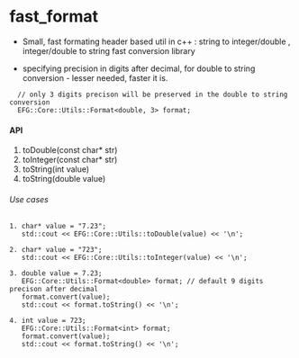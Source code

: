 # fast_format
- Small, fast formating header based util in c++ : string to integer/double , integer/double to string fast conversion library 

- specifying precision in digits after decimal, for double to string conversion - lesser needed, faster it is. 

```
  // only 3 digits precison will be preserved in the double to string conversion
  EFG::Core::Utils::Format<double, 3> format; 
```

#### API
1. toDouble(const char* str)
2. toInteger(const char* str)
3. toString(int value)
4. toString(double value)

###### Use cases 
```
1. char* value = "7.23"; 
   std::cout << EFG::Core::Utils::toDouble(value) << '\n';
   
2. char* value = "723"; 
   std::cout << EFG::Core::Utils::toInteger(value) << '\n';
   
3. double value = 7.23; 
   EFG::Core::Utils::Format<double> format; // default 9 digits precison after decimal 
   format.convert(value); 
   std::cout << format.toString() << '\n';
  
4. int value = 723; 
   EFG::Core::Utils::Format<int> format; 
   format.convert(value); 
   std::cout << format.toString() << '\n'; 
```
